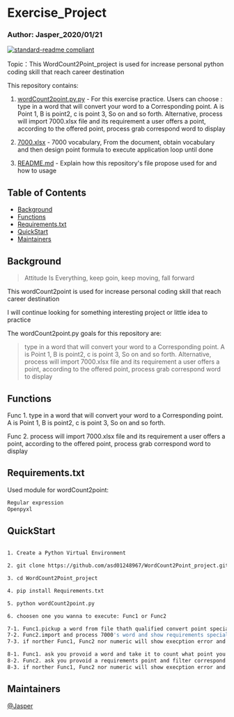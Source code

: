 # Exercise_Project
### Author: Jasper_2020/01/21

[![standard-readme compliant](https://img.shields.io/badge/Exercise-01-green)](https://github.com/asd01248967/workspace)

Topic：This WordCount2Point_project is used for increase personal python coding skill that reach career destination

This repository contains:

1. [wordCount2point.py.py](wordCount2point.py) - For this exercise practice. Users can choose :
 type in a word that will convert your word to a Corresponding point. A is Point 1, B is point2, c is point 3, So on and so forth. Alternative, process will import 7000.xlsx file and its requirement a user offers a point, according to the offered point, process grab correspond word to display

2. [7000.xlsx](7000.xlsx) - 7000 vocabulary, From the document, obtain vocabulary and then design point formula to execute application loop until done
3. [README.md](README.md) - Explain how this repository's file propose used for and how to usage

## Table of Contents

- [Background](#background)
- [Functions](#Functions)
- [Requirements.txt](#Requirements.txt)
- [QuickStart](#usage)
- [Maintainers](#maintainers)

## Background

> Attitude Is Everything, keep goin, keep moving, fall forward

This wordCount2point is used for increase personal coding skill that reach career destination

I will continue looking for something interesting project or little idea to practice

The wordCount2point.py goals for this repository are:

>  type in a word that will convert your word to a Corresponding point. A is Point 1, B is point2, c is point 3, So on and so forth. Alternative, process will import 7000.xlsx file and its requirement a user offers a point, according to the offered point, process grab correspond word to display

## Functions

Func 1. type in a word that will convert your word to a Corresponding point. A is Point 1, B is point2, c is point 3, So on and so forth.

Func 2. process will import 7000.xlsx file and its requirement a user offers a point, according to the offered point, process grab correspond word to display

## Requirements.txt

Used module for wordCount2point:
```sh
Regular expression
Openpyxl
```

## QuickStart

```sh

1. Create a Python Virtual Environment

2. git clone https://github.com/asd01248967/WordCount2Point_project.git

3. cd WordCount2Point_project

4. pip install Requirements.txt

5. python wordCount2point.py

6. choosen one you wanna to execute: Func1 or Func2 

7-1. Func1.pickup a word from file thath qualified convert point special point on user
7-2. Func2.import and process 7000's word and show requirements special qualified point's word in file
7-3. if norther Func1, Func2 nor numeric will show execption error and pop up prompt, must ensure your input is correct

8-1. Func1. ask you provoid a word and take it to count what point you get
8-2. Func2. ask you provoid a requirements point and filter correspond word to you
8-3. if norther Func1, Func2 nor numeric will show execption error and pop up prompt, must ensure your input is correct
```
## Maintainers

[@Jasper](https://github.com/asd01248967)